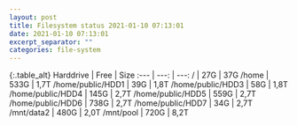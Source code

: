 ```yaml
---
layout: post
title: Filesystem status 2021-01-10 07:13:01
date: 2021-01-10 07:13:01
excerpt_separator: ""
categories: file-system
---
```

{:.table_alt}
Harddrive | Free | Size
:--- | ---: | ---:
/ | 27G | 37G
/home | 533G | 1,7T
/home/public/HDD1 | 39G | 1,8T
/home/public/HDD3 | 58G | 1,8T
/home/public/HDD4 | 145G | 2,7T
/home/public/HDD5 | 559G | 2,7T
/home/public/HDD6 | 738G | 2,7T
/home/public/HDD7 | 34G | 2,7T
/mnt/data2 | 480G | 2,0T
/mnt/pool | 720G | 8,2T
